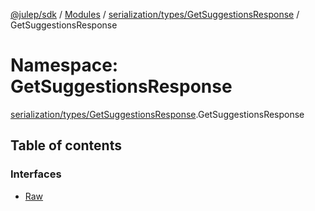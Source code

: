 [@julep/sdk](../README.md) / [Modules](../modules.md) / [serialization/types/GetSuggestionsResponse](serialization_types_GetSuggestionsResponse.md) / GetSuggestionsResponse

# Namespace: GetSuggestionsResponse

[serialization/types/GetSuggestionsResponse](serialization_types_GetSuggestionsResponse.md).GetSuggestionsResponse

## Table of contents

### Interfaces

- [Raw](../interfaces/serialization_types_GetSuggestionsResponse.GetSuggestionsResponse.Raw.md)

